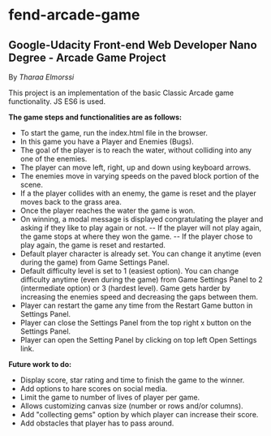 # fend-arcade-game
Google-Udacity Front-end Web Developer Nano Degree - Arcade Game Project
------------------------------------------------------------------------
By _Tharaa Elmorssi_

This project is an implementation of the basic Classic Arcade game functionality. JS ES6 is used.

**The game steps and functionalities are as follows:**

- To start the game, run the index.html file in the browser.
- In this game you have a Player and Enemies (Bugs).
- The goal of the player is to reach the water, without colliding into any one of the enemies.
- The player can move left, right, up and down using keyboard arrows.
- The enemies move in varying speeds on the paved block portion of the scene.
- If a the player collides with an enemy, the game is reset and the player moves back to the grass area.
- Once the player reaches the water the game is won.
- On winning, a modal message is displayed congratulating the player and asking if they like to play again or not.
  -- If the player will not play again, the game stops at where they won the game.
  -- If the player chose to play again, the game is reset and restarted.
- Default player character is already set. You can change it anytime (even during the game) from Game Settings Panel.
- Default difficulty level is set to 1 (easiest option). You can change difficulty anytime (even during the game) from Game Settings Panel to 2 (intermediate option) or 3 (hardest level). Game gets harder by increasing the enemies speed and decreasing the gaps between them.
- Player can restart the game any time from the Restart Game button in Settings Panel.
- Player can close the Settings Panel from the top right x button on the Settings Panel.
- Player can open the Setting Panel by clicking on top left Open Settings link.

**Future work to do:**

- Display score, star rating and time to finish the game to the winner.
- Add options to hare scores on social media.
- Limit the game to number of lives of player per game.
- Allows customizing canvas size (number or rows and/or columns).
- Add "collecting gems" option by which player can increase their score.
- Add obstacles that player has to pass around.
